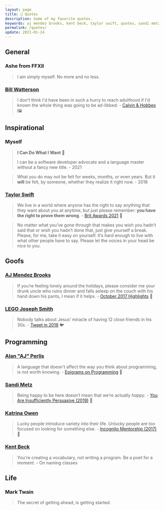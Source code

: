 ```yaml
---
layout: page
title: 💬 Quotes
description: Some of my favorite quotes.
keywords: aj mendez brooks, kent beck, taylor swift, quotes, sandi metz, katrina owen
permalink: /quotes/
update: 2021-01-24
---
```


## General

### Ashe from FFXII

> I am simply myself. No more and no less.

### [Bill Watterson][bill watterson]

> I don't think I'd have been in such a hurry to reach adulthood if I'd known the whole thing was going to be ad-libbed. - [Calvin & Hobbes][adulthood is ad-libbed] :framed_picture:

## Inspirational

### Myself

> **I Can Do What I Want** :sparkling_heart:
>
> I can be a software developer advocate and a language master without a fancy new title. - 2021

> What you do may not be felt for weeks, months, or even years. But it **will** be felt, by someone,
> whether they realize it right now. - 2018

### [Taylor Swift][taylor swift]

> We live in a world where anyone has the right to say anything that they want about you at anytime,
> but just please remember: **you have the right to prove them wrong**. - [Brit Awards 2021][brit awards 2021] :movie_camera:

> No matter what you’ve gone through that makes you wish you hadn’t said that or wish you hadn’t
> done that, just give yourself a break. Please, for me, take it easy on yourself. It’s hard enough
> to live with what other people have to say. Please let the voices in your head be nice to you.

## Goofs

### [AJ Mendez Brooks][aj mendez]

> If you’re feeling lonely around the holidays, please consider me your drunk uncle who ruins dinner
> and falls asleep on the couch with his hand down his pants, I mean if it helps. - [October 2017 Highlights][aj oct 2017] :newspaper:

### [LEGO Joseph Smith][mormonger]

> Nobody talks about Jesus' miracle of having 12 close friends in his 30s. - [Tweet in 2018][miracle] :bird:

## Programming

### [Alan "AJ" Perlis][alan j perlis]

> A language that doesn't affect the way you think about programming, is not worth knowing. - [Epigrams on Programming][epigrams on programming] :page_facing_up:

### [Sandi Metz][sandi metz]

> Being happy to be here doesn’t mean that we’re actually _happy_. - [You Are Insufficiently Persuasive (2019)][insufficiently persuasive] :movie_camera:

### [Katrina Owen][katrina owen]

> Lucky people introduce variety into their life. Unlucky people are too focused on looking for
> something else. - [Incognito Mentorship (2017)][incognito mentorship] :movie_camera:

### [Kent Beck][kent beck]

> You're creating a vocabulary, not writing a program. Be a poet for a moment. - On naming classes

## Life

### Mark Twain

> The secret of getting ahead, is getting started. 

[aj mendez]: http://www.theajmendez.com/
[aj oct 2017]: http://mailchi.mp/ajmendezbrooks/represent-team-aj-467805
[kent beck]: https://twitter.com/KentBeck
[taylor swift]: http://www.taylorswift.com
[brit awards 2021]: https://youtu.be/88GdUGdqDnw?t=444
[alan j perlis]: https://history.computer.org/pioneers/perlis.html
[epigrams on programming]: https://www.latexstudio.net/shredderyin/epigrams.html
[sandi metz]: https://sandimetz.com/
[insufficiently persuasive]: https://www.youtube.com/watch?v=Y3k7tHll3RY
[katrina owen]: https://www.kytrinyx.com/
[incognito mentorship]: https://www.youtube.com/watch?v=nWZxthZOf1s
[mormonger]: https://twitter.com/Mormonger
[miracle]: https://twitter.com/Mormonger/status/975497709548314624
[bill watterson]: https://en.wikipedia.org/wiki/Bill_Watterson
[adulthood is ad-libbed]: /assets/images/comics/adulthood-is-ad-libbed-by-bill-watterson.jpg
